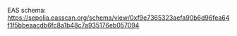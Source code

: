 EAS schema: https://sepolia.easscan.org/schema/view/0xf9e7365323aefa90b6d96fea64f1f5bbeaacdb6fc8a1b48c7a935176eb057094
